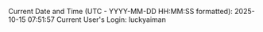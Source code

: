 Current Date and Time (UTC - YYYY-MM-DD HH:MM:SS formatted): 2025-10-15 07:51:57
Current User's Login: luckyaiman
